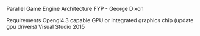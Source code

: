 Parallel Game Engine Architecture FYP - George Dixon

Requirements
Opengl4.3 capable GPU or integrated graphics chip (update gpu drivers)
Visual Studio 2015